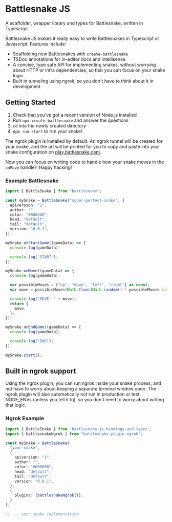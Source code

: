 # Battlesnake JS

A scaffolder, wrapper library and types for Battlesnake, written in Typescript.

Battlesnake JS makes it really easy to write Battlesnakes in Typescript or
Javascript. Features include:

- Scaffolding new Battlesnakes with `create-battlesnake`
- TSDoc annotations for in-editor docs and intellisense
- A concise, type safe API for implementing snakes, without worrying about HTTP
  or infra dependencies, so that you can focus on your snake logic
- Built in tunneling using ngrok, so you don't have to think about it in
  development

## Getting Started

1. Check that you've got a recent version of Node.js installed
2. Run `npx create-battlesnake` and answer the questions
3. `cd` into the newly created directory
4. `npm run start` to run your snake!

The ngrok plugin is installed by default. An ngrok tunnel will be created for
your snake, and the url will be printed for you to copy and paste into your
snake configuration on [play.battlesnake.com](https://play.battlesnake.com).

Now you can focus on writing code to handle how your snake moves in the
`onMove` handler! Happy hacking!
### Example Battlesnake

```ts
import { BattleSnake } from "battlesnake";

const mySnake = BattleSnake("super-perfect-snake", {
  apiversion: "1",
  author: "",
  color: "#888888",
  head: "default",
  tail: "default",
  version: "0.0.1",
});

mySnake.onStartGame((gameData) => {
  console.log(gameData);

  console.log("START");
});

mySnake.onMove((gameData) => {
  console.log(gameData);

  var possibleMoves = ["up", "down", "left", "right"] as const;
  var move = possibleMoves[Math.floor(Math.random() * possibleMoves.length)];

  console.log("MOVE: " + move);
  return {
    move,
  };
});

mySnake.onEndGame((gameData) => {
  console.log(gameData);

  console.log("END");
});

mySnake.start();

```

## Built in ngrok support

Using the ngrok plugin, you can run ngrok inside your snake process, and not
have to worry about keeping a separate terminal window open. The ngrok plugin
will also automatically not run in production or test NODE_ENVs (unless you tell
it to), so you don't need to worry about writing that logic.

### Ngrok Example

```ts
import { BattleSnake } from 'battlesnake-js-bindings-and-types';
import { battlesnakeNgrok } from "battlesnake-plugin-ngrok";

const mySnake = BattleSnake(
  "your-snake",
  {
    apiversion: "1",
    author: "",
    color: "#000000",
    head: "default",
    tail: "default",
    version: "0.0.1",
  },
  {
    plugins: [battlesnakeNgrok()],
  }
);

// ... your snake implementation
```
